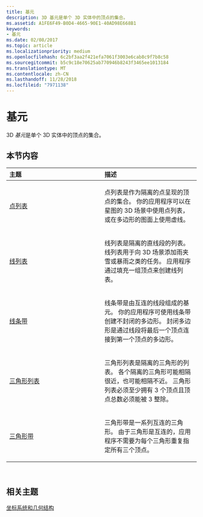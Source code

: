 ```yaml
---
title: 基元
description: 3D 基元是单个 3D 实体中的顶点的集合。
ms.assetid: A1FE6F49-B0D4-4665-90E1-40AD98E668B1
keywords:
- 基元
ms.date: 02/08/2017
ms.topic: article
ms.localizationpriority: medium
ms.openlocfilehash: 6c2bf3aa2f421efa7061f3003e6cab8c9f7b8c58
ms.sourcegitcommit: b5c9c18e70625ab770946b8243f3465ee1013184
ms.translationtype: MT
ms.contentlocale: zh-CN
ms.lasthandoff: 11/28/2018
ms.locfileid: "7971138"
---
```

# <a name="primitives"></a>基元


3D *基元*是单个 3D 实体中的顶点的集合。

## <a name="span-idin-this-sectionspanin-this-section"></a><span id="in-this-section"></span>本节内容


<table>
<colgroup>
<col width="50%" />
<col width="50%" />
</colgroup>
<thead>
<tr class="header">
<th align="left">主题</th>
<th align="left">描述</th>
</tr>
</thead>
<tbody>
<tr class="odd">
<td align="left"><p><a href="point-lists.md">点列表</a></p></td>
<td align="left"><p>点列表是作为隔离的点呈现的顶点的集合。 你的应用程序可以在星图的 3D 场景中使用点列表，或在多边形的图面上使用虚线。</p></td>
</tr>
<tr class="even">
<td align="left"><p><a href="line-lists.md">线列表</a></p></td>
<td align="left"><p>线列表是隔离的直线段的列表。 线列表用于向 3D 场景添加雨夹雪或暴雨之类的任务。 应用程序通过填充一组顶点来创建线列表。</p></td>
</tr>
<tr class="odd">
<td align="left"><p><a href="line-strips.md">线条带</a></p></td>
<td align="left"><p>线条带是由互连的线段组成的基元。 你的应用程序可使用线条带创建不封闭的多边形。 封闭多边形是通过线段将最后一个顶点连接到第一个顶点的多边形。</p></td>
</tr>
<tr class="even">
<td align="left"><p><a href="triangle-lists.md">三角形列表</a></p></td>
<td align="left"><p>三角形列表是隔离的三角形的列表。 各个隔离的三角形可能相隔很近，也可能相隔不近。 三角形列表必须至少拥有 3 个顶点且顶点总数必须能被 3 整除。</p></td>
</tr>
<tr class="odd">
<td align="left"><p><a href="triangle-strips.md">三角形带</a></p></td>
<td align="left"><p>三角形带是一系列互连的三角形。 由于三角形是互连的，应用程序不需要为每个三角形重复指定所有三个顶点。</p></td>
</tr>
</tbody>
</table>

 

## <a name="span-idrelated-topicsspanrelated-topics"></a><span id="related-topics"></span>相关主题


[坐标系统和几何结构](coordinate-systems-and-geometry.md)

 

 




